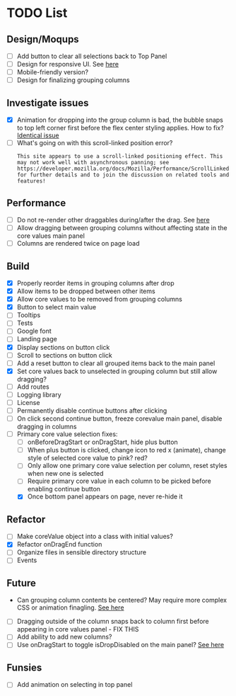# TODO List
## Design/Moqups
- [ ] Add button to clear all selections back to Top Panel
- [ ] Design for responsive UI. See [here](https://medium.com/styled-components/how-to-create-responsive-ui-with-styled-components-c6b71a3ce172)
- [ ] Mobile-friendly version?
- [ ] Design for finalizing grouping columns

## Investigate issues
- [x] Animation for dropping into the group column is bad, the bubble snaps to top left corner first before the flex center styling applies. How to fix? [Identical issue](https://github.com/atlassian/react-beautiful-dnd/issues/1851)
- [ ] What's going on with this scroll-linked position error?
  ````
  This site appears to use a scroll-linked positioning effect. This may not work well with asynchronous panning; see https://developer.mozilla.org/docs/Mozilla/Performance/ScrollLinkedEffects for further details and to join the discussion on related tools and features!
  ````

## Performance
- [ ] Do not re-render other draggables during/after the drag. See [here](https://github.com/atlassian/react-beautiful-dnd/issues/1791)
- [ ] Allow dragging between grouping columns without affecting state in the core values main panel
- [ ] Columns are rendered twice on page load

## Build
- [x] Properly reorder items in grouping columns after drop
- [x] Allow items to be dropped between other items
- [x] Allow core values to be removed from grouping columns
- [x] Button to select main value
- [ ] Tooltips
- [ ] Tests
- [ ] Google font
- [ ] Landing page
- [x] Display sections on button click
- [ ] Scroll to sections on button click
- [ ] Add a reset button to clear all grouped items back to the main panel
- [x] Set core values back to unselected in grouping column but still allow dragging?
- [ ] Add routes
- [ ] Logging library
- [ ] License
- [ ] Permanently disable continue buttons after clicking
- [ ] On click second continue button, freeze corevalue main panel, disable dragging in columns
- [ ] Primary core value selection fixes: 
  - [ ] onBeforeDragStart or onDragStart, hide plus button
  - [ ] When plus button is clicked, change icon to red x (animate), change style of selected core value to pink? red?
  - [ ] Only allow one primary core value selection per column, reset styles when new one is selected
  - [ ] Require primary core value in each column to be picked before enabling continue button
  - [x] Once bottom panel appears on page, never re-hide it

## Refactor
- [ ] Make coreValue object into a class with initial values?
- [x] Refactor onDragEnd function
- [ ] Organize files in sensible directory structure
- [ ] Events

## Future
- Can grouping column contents be centered? May require more complex CSS or animation finagling. [See here](https://github.com/atlassian/react-beautiful-dnd/issues/1851)
- [ ] Dragging outside of the column snaps back to column first before appearing in core values panel - FIX THIS
- [ ] Add ability to add new columns?
- [ ] Use onDragStart to toggle isDropDisabled on the main panel? [See here](https://react-beautiful-dnd.netlify.app/?path=/story/ondragstart--toggle-isdropdisabled-ondragstart)

## Funsies
- [ ] Add animation on selecting in top panel
